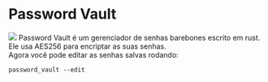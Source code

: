 # Password Vault
<img src="https://i.imgur.com/RPPvatc.png">
Password Vault é um gerenciador de senhas barebones escrito em rust.<br>
Ele usa AES256 para encriptar as suas senhas.<br>
Agora você pode editar as senhas salvas rodando:<br>

```
password_vault --edit
```
